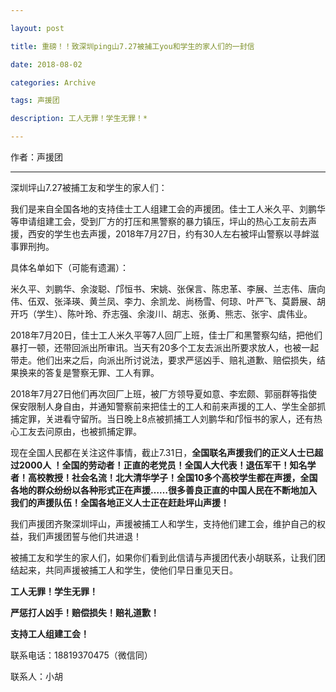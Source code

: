 ```yaml
---

layout: post

title: 重磅！！致深圳ping山7.27被捕工you和学生的家人们的一封信

date: 2018-08-02

categories: Archive

tags: 声援团

description: 工人无罪！学生无罪！*

---
```


作者：声援团

---


深圳坪山7.27被捕工友和学生的家人们：

我们是来自全国各地的支持佳士工人组建工会的声援团。佳士工人米久平、刘鹏华等申请组建工会，受到厂方的打压和黑警察的暴力镇压，坪山的热心工友前去声援，西安的学生也去声援，2018年7月27日，约有30人左右被坪山警察以寻衅滋事罪刑拘。

具体名单如下（可能有遗漏）：

米久平、刘鹏华、余浚聪、邝恒书、宋姚、张保言、陈忠革、李展、兰志伟、唐向伟、伍双、张泽瑛、黄兰凤、李力、余凯龙、尚杨雪、何琼、叶严飞、莫爵展、胡开巧（学生）、陈叶玲、乔志强、余浚川、胡志、张勇、熊志、张宇、虞伟业。

2018年7月20日，佳士工人米久平等7人回厂上班，佳士厂和黑警察勾结，把他们暴打一顿，还带回派出所审讯。当天有20多个工友去派出所要求放人，也被一起带走。他们出来之后，向派出所讨说法，要求严惩凶手、赔礼道歉、赔偿损失，结果换来的答复是警察无罪、工人有罪。

2018年7月27日他们再次回厂上班，被厂方领导夏如意、李宏颇、郭丽群等指使保安限制人身自由，并通知警察前来把佳士的工人和前来声援的工人、学生全部抓捕定罪，关进看守留所。当日晚上8点被抓捕工人刘鹏华和邝恒书的家人，还有热心工友去问原由，也被抓捕定罪。

现在全国人民都在关注这件事情，截止7.31日，**全国联名声援我们的正义人士已超过2000人 ！全国的劳动者！正直的老党员！全国人大代表！退伍军干！知名学者！高校教授！社会名流！北大清华学子！全国10多个高校学生都在声援，全国各地的群众纷纷以各种形式正在声援……很多善良正直的中国人民在不断地加入我们的声援队伍！全国各地正义人士正在赶赴坪山声援！**

我们声援团齐聚深圳坪山，声援被捕工人和学生，支持他们建工会，维护自己的权益，我们声援团誓与他们共进退！

被捕工友和学生的家人们，如果你们看到此信请与声援团代表小胡联系，让我们团结起来，共同声援被捕工人和学生，使他们早日重见天日。

**工人无罪！学生无罪！**

**严惩打人凶手！赔偿损失！赔礼道歉！**

**支持工人组建工会！**

联系电话：18819370475（微信同）

联系人：小胡


